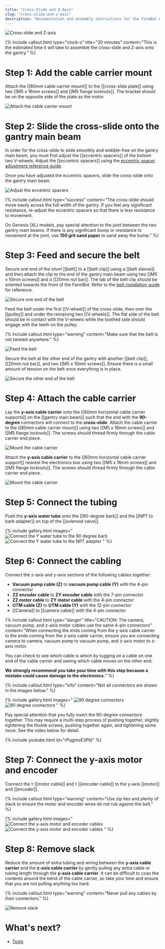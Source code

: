 ```yaml
---
title: "Cross-Slide and Z-Axis"
slug: "cross-slide-and-z-axis"
description: "Documentation and assembly instructions for the FarmBot Genesis cross-slide and Z-axis"
---
```


![Cross-slide and Z-axis](_images/cross_slide_and_z_axis.png)

{%
include callout.html
type="clock-o"
title="30 minutes"
content="This is the estimated time it will take to assemble the cross-slide and Z-axis onto the gantry."
%}

# Step 1: Add the cable carrier mount

Attach the [[80mm cable carrier mount]] to the [[cross-slide plate]] using two [[M5 x 16mm screws]] and [[M5 flange locknuts]]. The bracket should be on the opposite side of the plate as the motor.

![Attach the cable carrier mount](_images/cross_slide_cable_carrier_mount.png)

# Step 2: Slide the cross-slide onto the gantry main beam

In order for the cross-slide to slide smoothly and wobble-free on the gantry main beam, you must first adjust the [[eccentric spacers]] of the bottom two V-wheels. Adjust the [[eccentric spacers]] using the [eccentric spacer adjustment reference guide](../extras/reference/eccentric-spacer-adjustment.md).

Once you have adjusted the eccentric spacers, slide the cross-slide onto the gantry main beam.

![Adjust the eccentric spacers](_images/cross_slide_on_gantry.png)

{%
include callout.html
type="success"
content="The cross-slide should move easily across the full width of the gantry. If you feel any significant resistance, re-adjust the eccentric spacers so that there is less resistance to movement.

On Genesis (XL) models, pay special attention to the joint between the two gantry main beams. If there is any significant bump or resistance to movement at the joint, use **150 grit sand paper** to sand away the bump."
%}

# Step 3: Feed and secure the belt

Secure one end of the *short* [[belt]] to a [[belt clip]] using a [[belt sleeve]] and then attach the clip to the end of the gantry main beam using two [[M5 x 10mm screws]] and a [[20mm nut bar]]. The tab of the belt clip should be oriented towards the front of the FarmBot. Refer to the [belt installation guide](../extras/reference/belt-installation.md) for reference.

![Secure one end of the belt](_images/y_axis_belt_beginning.png)

Feed the belt under the first [[V-wheel]] of the cross-slide, then over the [[pulley]] and under the remaining two [[V-wheels]]. The flat side of the belt should be in contact with the V-wheels while the toothed side should engage with the teeth on the pulley.

{%
include callout.html
type="warning"
content="Make sure that the belt is not twisted anywhere."
%}

![Feed the belt](_images/y_axis_belt_around_pulley.png)

Secure the belt at the other end of the gantry with another [[belt clip]], [[20mm nut bar]], and two [[M5 x 10mm screws]]. Ensure there is a small amount of tension on the belt once everything is in place.

![Secure the other end of the belt](_images/y_axis_belt_end.png)

# Step 4: Attach the cable carrier

Lay the **y-axis cable carrier** onto the [[60mm horizontal cable carrier supports]] on the [[gantry main beam]] such that the end with the **90-degree** connectors will connect to the **cross-slide**. Attach the cable carrier to the [[80mm cable carrier mount]] using two [[M5 x 16mm screws]] and [[M5 flange locknuts]]. The screws should thread firmly through the cable carrier end piece.

![Mount the cable carrier](_images/attach_y_cc_1.png)

Attach the **y-axis cable carrier** to the [[60mm horizontal cable carrier support]] nearest the electronics box using two [[M5 x 16mm screws]] and [[M5 flange locknuts]]. The screws should thread firmly through the cable carrier end piece.

![Mount the cable carrier](_images/attach_y_cc_2.png)

# Step 5: Connect the tubing

Push the **y-axis water tube** onto the [[90-degree barb]] and the [[NPT to barb adapter]] on top of the [[solenoid valve]].

{% include gallery.html images="
![Connect the Y water tube to the 90 degree barb](_images/connect_y_water_tube_1.png)
![Connect the Y water tube to the NPT adapter](_images/connect_y_water_tube_2.png)
" %}

# Step 6: Connect the cabling

Connect the z-axis and y-axis sections of the following cables together:

  * **Vacuum pump cable (Z)** to **vacuum pump cable (Y)** with the 4-pin connector
  * **ZZ encoder cable** to **ZY encoder cable** with the 7-pin connector
  * **ZZ motor cable** to **ZY motor cable** with the 4-pin connector
  * **UTM cable (Z)** to **UTM cable (Y)** with the 12-pin connector
  * [[Camera]] to [[camera cable]] with the 4-pin connector

{%
include callout.html
type="danger"
title="CAUTION: The camera, vacuum pump, and z-axis motor cables use the same 4-pin connectors"
content="When connecting the ends coming from the y-axis cable carrier to the ends coming from the z-axis cable carrier, ensure you are connecting camera to camera, vacuum pump to vacuum pump, and z-axis motor to z-axis motor.

You can check to see which cable is which by tugging on a cable on one end of the cable carrier and seeing which cable moves on the other end.

**We strongly recommend you take your time with this step because a mistake could cause damage to the electronics.**"
%}

{%
include callout.html
type="info"
content="Not all connectors are shown in the images below."
%}

{% include gallery.html images="
![90 degree connectors](_images/90_degree_connectors_1.png)
![90 degree connectors](_images/90_degree_connectors_2.png)
" %}

Pay special attention that you fully insert the 90-degree connectors together. This may require a multi-step process of pushing together, slightly tightening the thumb screws, pushing together again, and tightening some more. See the video below for detail.

{% include youtube.html id="rPqgmoE3PbI" %}

# Step 7: Connect the y-axis motor and encoder

Connect the `Y` [[motor cable]] and `Y` [[encoder cable]] to the y-axis [[motor]] and [[encoder]].

{%
include callout.html
type="warning"
content="Use zip ties and plenty of slack to ensure the motor and encoder wires do not rub against the belt."
%}

{% include gallery.html images="
![Connect the y-axis motor and encoder cables](_images/feed_y_cables_1.png)
![Connect the y-axis motor and encoder cables](_images/feed_y_cables_2.png)
" %}

# Step 8: Remove slack

Reduce the amount of extra tubing and wiring between the **y-axis cable carrier** and the **z-axis cable carrier** by gently pulling any extra cable or tubing length through the **y-axis cable carrier**. It can be difficult to coax the contents around the bend of the cable carrier, so take your time and ensure that you are not pulling anything too hard.

{%
include callout.html
type="warning"
content="Never pull any cables by their connectors."
%}

![Remove slack](_images/remove_y_z_slack.png)

# What's next?

 * [Tools](tools.md)

